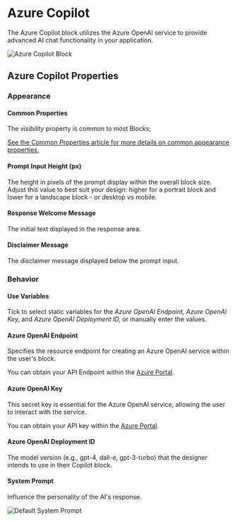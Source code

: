 # Azure Copilot

The Azure Copilot block utilizes the Azure OpenAI service to provide advanced AI chat functionality in your application.

![Azure Copilot Block](images/copilot-main.png)

## Azure Copilot Properties

### Appearance

#### Common Properties

The _visibility_ property is common to most Blocks;

[See the Common Properties article for more details on common appearance properties.](../common-properties.md#appearance)

#### Prompt Input Height (px)

The height in pixels of the prompt display within the overall block size. Adjust this value to best suit your design: higher for a portrait block and lower for a landscape block - or desktop vs mobile.

#### Response Welcome Message

The initial text displayed in the response area.

#### Disclaimer Message

The disclaimer message displayed below the prompt input.

### Behavior

#### Use Variables

Tick to select static variables for the _Azure OpenAI Endpoint, Azure OpenAI Key,_ and _Azure OpenAI Deployment ID,_ or manually enter the values.

#### Azure OpenAI Endpoint

Specifies the resource endpoint for creating an Azure OpenAI service within the user's block.

You can obtain your API Endpoint within the [Azure Portal](https://portal.azure.com).

#### Azure OpenAI Key

This secret key is essential for the Azure OpenAI service, allowing the user to interact with the service.

You can obtain your API key within the [Azure Portal](https://portal.azure.com).

#### Azure OpenAI Deployment ID

The model version (e.g., gpt-4, dall-e, gpt-3-turbo) that the designer intends to use in their Copilot block.

#### System Prompt

Influence the personality of the AI's response.

![Default System Prompt](images/copilot-system-prompt.png)
